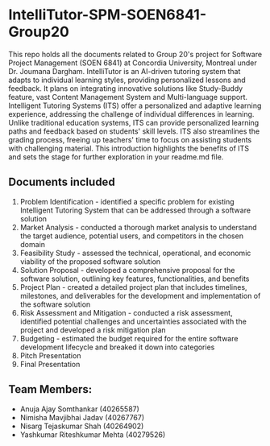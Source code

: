 # IntelliTutor-SPM-SOEN6841-Group20
This repo holds all the documents related to Group 20's project for Software Project Management (SOEN 6841) at Concordia University, Montreal under Dr. Joumana Dargham.
IntelliTutor is an AI-driven tutoring system that adapts to individual learning styles, providing personalized lessons and feedback. It plans on integrating innovative solutions like Study-Buddy feature, vast Content Management System and Multi-language support. Intelligent Tutoring Systems (ITS) offer a personalized and adaptive learning experience, addressing the challenge of individual differences in learning. Unlike traditional education systems, ITS can provide personalized learning paths and feedback based on students' skill levels. ITS also streamlines the grading process, freeing up teachers' time to focus on assisting students with challenging material. This introduction highlights the benefits of ITS and sets the stage for further exploration in your readme.md file.

## Documents included
1. Problem Identification - identified a specific problem for existing Intelligent Tutoring System that can be addressed through a software solution
2. Market Analysis - conducted a thorough market analysis to understand the target audience, potential users, and competitors in the chosen domain
3. Feasibility Study - assessed the technical, operational, and economic viability of the proposed software solution
4. Solution Proposal - developed a comprehensive proposal for the software solution, outlining key features, functionalities, and benefits
5. Project Plan - created a detailed project plan that includes timelines, milestones, and deliverables for the development and implementation of the software solution
6. Risk Assessment and Mitigation - conducted a risk assessment, identified potential challenges and uncertainties associated with the project and developed a risk mitigation plan
7. Budgeting - estimated the budget required for the entire software development lifecycle and breaked it down into categories
8. Pitch Presentation
9. Final Presentation

## Team Members:
- Anuja Ajay Somthankar (40265587)
- Nimisha Mavjibhai Jadav (40267767)
- Nisarg Tejaskumar Shah (40264902)
- Yashkumar Riteshkumar Mehta (40279526)
